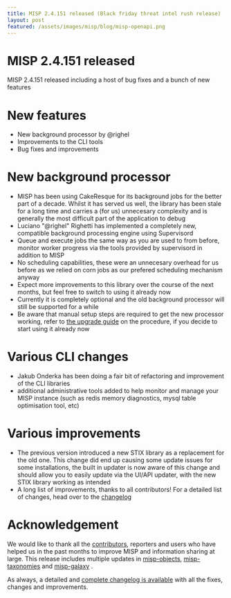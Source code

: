 ```yaml
---
title: MISP 2.4.151 released (Black friday threat intel rush release)
layout: post
featured: /assets/images/misp/blog/misp-openapi.png
---
```


# MISP 2.4.151 released

MISP 2.4.151 released including a host of bug fixes and a bunch of new features

# New features

- New background processor by @righel
- Improvements to the CLI tools
- Bug fixes and improvements

# New background processor

- MISP has been using CakeResque for its background jobs for the better part of a decade. Whilst it has served us well, the library has been stale for a long time and carries a (for us) unnecesary complexity and is generally the most difficult part of the application to debug
- Luciano "@righel" Righetti has implemented a completely new, compatible background processing engine using Supervisord
- Queue and execute jobs the same way as you are used to from before, monitor worker progress via the tools provided by supervisord in addition to MISP
- No scheduling capabilities, these were an unnecesary overhead for us before as we relied on corn jobs as our prefered scheduling mechanism anyway
- Expect more improvements to this library over the course of the next months, but feel free to switch to using it already now
- Currently it is completely optional and the old background processor will still be supported for a while
- Be aware that manual setup steps are required to get the new processor working, refer to [the upgrade guide](https://gist.github.com/righel/8ebc6c84341f2aea7d0bfa124e535ef8) on the procedure, if you decide to start using it already now

# Various CLI changes

- Jakub Onderka has been doing a fair bit of refactoring and improvement of the CLI libraries
- additional administrative tools added to help monitor and manage your MISP instance (such as redis memory diagnostics, mysql table optimisation tool, etc)

# Various improvements

- The previous version introduced a new STIX library as a replacement for the old one. This change did end up causing some update issues for some installations, the built in updater is now aware of this change and should allow you to easily update via the UI/API updater, with the new STIX library working as intended
- A long list of improvements, thanks to all contributors! For a detailed list of changes, head over to the [changelog](https://www.misp-project.org/Changelog.txt)


# Acknowledgement

We would like to thank all the [contributors](https://www.misp-project.org/contributors), reporters and users who have helped us in the past months to improve MISP and information sharing at large. This release includes multiple updates in [misp-objects](https://www.misp-project.org/objects.html), [misp-taxonomies](https://www.misp-project.org/taxonomies.html) and [misp-galaxy](https://www.misp-project.org/galaxy.html)
.

As always, a detailed and [complete changelog is available](https://www.misp-project.org/Changelog.txt) with all the fixes, changes and improvements.

